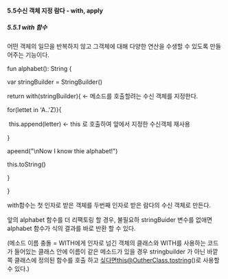 #### 5.5수신 객체 지정 람다 - with, apply



##### 5.5.1 with 함수

어떤 객체의 일므을 반복하지 않고 그객체에 대해 다양한 연산을 수생할 수 있도록 만들어주는 기능이다.

fun alphabet(): String {

var stringBuilder = StringBuilder()

return with(stringBuilder){ <- 메소드를 호출할려는 수신 객체를 지정한다.

for(lettet in 'A..'Z)}{

​	this.append(letter) <- this 로 호출하여 앞에서 지정한 수신객체 재사용

}

apeend("\nNow I know thie aIphabet!")

this.toString()

}

}

with함수는 첫 인자로 받은 객체를 두번째 인자로 받은 람다의 수신 객체로 만든다.



앞의 aIphabet 함수를 더 리팩토링 할 경우, 불필요하 stringBuider 변수를 없애면 aIphabet 함수가 식의 결과를 바로 반환 할 수 있다.





(메소드 이름 충돌 = WITH에게 인자로 넘긴 객체의 클래스와 WITH를 사용하는 코드가 들어있는 클래스 안에 이름이 같은 메소드가 있을 경우 stringbuilder 가 아닌 바깥쪽 클래스에 정의된 함수를 호출 하고 싶다면this@OutherClass.tostring()로 사용할 수 있다.)